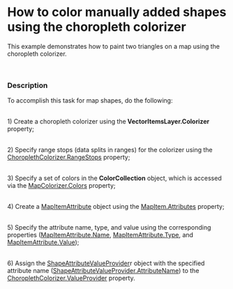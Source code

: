 # How to color manually added shapes using the choropleth colorizer


<p>This example demonstrates how to paint  two triangles on a map using the choropleth colorizer. </p><br />



<h3>Description</h3>

<p>To accomplish this task for map shapes, do the following:</p><p><br />
1) Create a choropleth colorizer using the<strong> VectorItemsLayer.Colorizer</strong> property; </p><p><br />
2) Specify range stops (data splits in ranges) for the colorizer using the <a href="https://documentation.devexpress.com/#WindowsForms/DevExpressXtraMapChoroplethColorizer_RangeStopstopic"><u>ChoroplethColorizer.RangeStops</u></a> property;</p><p><br />
3) Specify a set of colors in the <strong>ColorCollection</strong> object, which is accessed via the <a href="https://documentation.devexpress.com/#WindowsForms/DevExpressXtraMapMapColorizer_Colorstopic"><u>MapColorizer.Colors</u></a> property; </p><p><br />
4)  Create a <a href="https://documentation.devexpress.com/#WindowsForms/clsDevExpressXtraMapMapItemAttributetopic"><u>MapItemAttribute</u></a> object  using the <a href="https://documentation.devexpress.com/#WindowsForms/DevExpressXtraMapMapItem_Attributestopic"><u>MapItem.Attributes</u></a>  property;</p><p><br />
5)  Specify the attribute name, type, and value using the corresponding properties (<a href="https://documentation.devexpress.com/#WindowsForms/DevExpressXtraMapMapItemAttribute_Nametopic"><u>MapItemAttribute.Name</u></a>, <a href="https://documentation.devexpress.com/#WindowsForms/DevExpressXtraMapMapItemAttribute_Typetopic"><u>MapItemAttribute.Type</u></a>, and <a href="https://documentation.devexpress.com/#WindowsForms/DevExpressXtraMapMapItemAttribute_Valuetopic"><u>MapItemAttribute.Value</u></a>);</p><p><br />
6) Assign the <a href="https://documentation.devexpress.com/#WindowsForms/clsDevExpressXtraMapShapeAttributeValueProvidertopic"><u>ShapeAttributeValueProvider</u></a>r object with the specified attribute name (<a href="https://documentation.devexpress.com/#WindowsForms/DevExpressXtraMapShapeAttributeValueProvider_AttributeNametopic"><u>ShapeAttributeValueProvider.AttributeName</u></a>) to the <a href="https://documentation.devexpress.com/#WindowsForms/DevExpressXtraMapChoroplethColorizer_ValueProvidertopic"><u>ChoroplethColorizer.ValueProvider</u></a> property.</p><p><br />
</p>

<br/>


